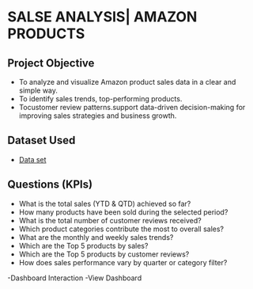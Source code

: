 # SALSE ANALYSIS| AMAZON PRODUCTS
## Project Objective
- To analyze and visualize Amazon product sales data in a clear and simple way.
- To identify sales trends, top-performing products.
- Tocustomer review patterns.support data-driven decision-making for improving sales strategies and business growth.

## Dataset Used
- <a href="https://github.com/Panubarade/Data-Analysis-Dashboard/blob/main/Amazon_Combined_Data.xlsx">Data set</a>

## Questions (KPIs)

- What is the total sales (YTD & QTD) achieved so far?
- How many products have been sold during the selected period?
- What is the total number of customer reviews received?
- Which product categories contribute the most to overall sales?
- What are the monthly and weekly sales trends?
- Which are the Top 5 products by sales?
- Which are the Top 5 products by customer reviews?
- How does sales performance vary by quarter or category filter?


-Dashboard Interaction 
-<a herf="https://github.com/Panubarade/Data-Analysis-Dashboard/blob/main/sales%20analysis%20p1.jpg">View Dashboard</a>
